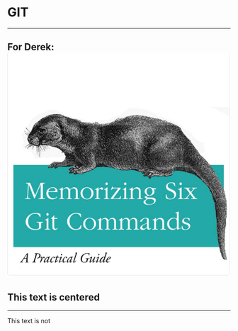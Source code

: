 # GIT
---
For Derek:
![Memorizing Six Commands](./resources/memorizing-six.png)
---
## This text is centered
---
This text is not
